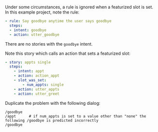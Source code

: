 Under some circumstances, a rule is ignored when a featurized slot is set. In this example project, note the rule:

```yml
- rule: Say goodbye anytime the user says goodbye
  steps:
  - intent: goodbye
  - action: utter_goodbye
```

There are no stories with the `goodbye` intent.

Note this story which calls an action that sets a featurized slot:

```yml
- story: appts single
  steps:
    - intent: appt
    - action: action_appt
    - slot_was_set:
        - num_appts: single
    - action: utter_appts
    - action: utter_greet
```

Duplicate the problem with the following dialog:

```
/goodbye
/appt      # if num_appts is set to a value other than "none" the following /goodbye is predicted incorrectly
/goodbye
```
